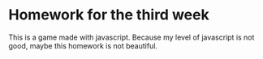 # Homework for the third week

This is a game made with javascript. Because my level of javascript is not good, maybe this homework is not beautiful.  

